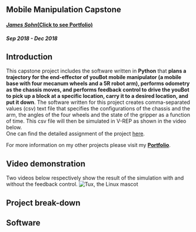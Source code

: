 ## Mobile Manipulation Capstone
#### [_James Sohn_(Click to see Portfolio)](http://sohn21c.github.io)
#### _Sep 2018 - Dec 2018_  


## Introduction
This capstone project includes the software written in **Python** that **plans a trajectory for the end-effector of youBot mobile manipulator (a mobile base with four mecanum wheels and a 5R robot arm), performs odometry as the chassis moves, and performs feedback control to drive the youBot to pick up a block at a specific location, carry it to a desired location, and put it down**. The software written for this project creates comma-separated values (csv) text file that specifies the configurations of the chassis and the arm, the angles of the four wheels and the state of the gripper as a function of time. This csv file will then be simulated in V-REP as shown in the video below.  
One can find the detailed assignment of the project [here](http://hades.mech.northwestern.edu/index.php/Mobile_Manipulation_Capstone). 

For more information on my other projects please visit my **[Portfolio](http://sohn21c.github.io)**.  

## Video demonstration
Two videos below respectively show the result of the simulation with and without the feedback control. 
![Tux, the Linux mascot](http://github.com/sohn21c/robotMani/image/youtube_1.jpg)

## Project break-down

## Software

